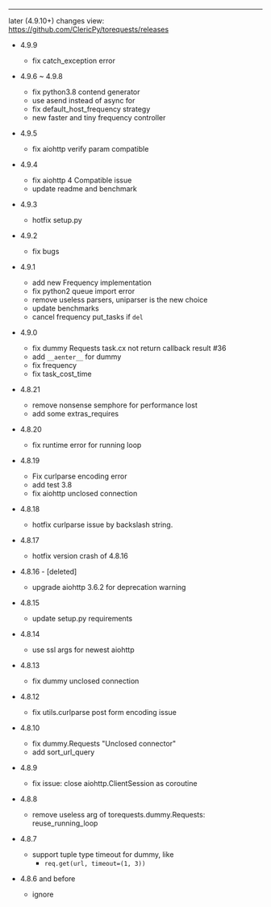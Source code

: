 
---

later (4.9.10+) changes view: https://github.com/ClericPy/torequests/releases

- 4.9.9
    - fix catch_exception error

- 4.9.6 ~ 4.9.8
    - fix python3.8 contend generator
    - use asend instead of async for
    - fix default_host_frequency strategy
    - new faster and tiny frequency controller

- 4.9.5
    - fix aiohttp verify param compatible

- 4.9.4
    - fix aiohttp 4 Compatible issue
    - update readme and benchmark

- 4.9.3
    - hotfix setup.py

- 4.9.2
    - fix bugs

- 4.9.1
    - add new Frequency implementation
    - fix python2 queue import error
    - remove useless parsers, uniparser is the new choice
    - update benchmarks
    - cancel frequency put_tasks if `del`

- 4.9.0
    - fix dummy Requests task.cx not return callback result #36
    - add `__aenter__` for dummy
    - fix frequency
    - fix task_cost_time

- 4.8.21
    - remove nonsense semphore for performance lost
    - add some extras_requires

- 4.8.20
    - fix runtime error for running loop

- 4.8.19
    - Fix curlparse encoding error
    - add test 3.8
    - fix aiohttp unclosed connection

- 4.8.18
    - hotfix curlparse issue by backslash string.

- 4.8.17
    - hotfix version crash of 4.8.16

- 4.8.16 - [deleted]
    - upgrade aiohttp 3.6.2 for deprecation warning

- 4.8.15
    - update setup.py requirements

- 4.8.14
    - use ssl args for newest aiohttp

- 4.8.13
    - fix dummy unclosed connection

- 4.8.12
    - fix utils.curlparse post form encoding issue

- 4.8.10
    - fix dummy.Requests "Unclosed connector"
    - add sort_url_query

- 4.8.9
    - fix issue: close aiohttp.ClientSession as coroutine

- 4.8.8
    - remove useless arg of torequests.dummy.Requests: reuse_running_loop

- 4.8.7
    - support tuple type timeout for dummy, like
        - `req.get(url, timeout=(1, 3))`

- 4.8.6 and before
    - ignore
